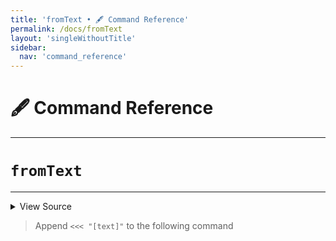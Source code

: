 ```yaml
---
title: 'fromText • 🖋️ Command Reference'
permalink: /docs/fromText
layout: 'singleWithoutTitle'
sidebar:
  nav: 'command_reference'
---
```


# 🖋️ Command Reference

---

# `fromText`

---



<details>
  <summary>View Source</summary>

{% highlight sh %}

local string="$1"
shift

local command="$1"
shift

!fn --shellpen-private writeDSL $command "$@"

# Chomp the newline and replace it with ' <<< "string"newline'
__SHELLPEN_SOURCES_TEXTS[$SHELLPEN_PEN_INDEX]="${__SHELLPEN_SOURCES_TEXTS[$SHELLPEN_PEN_INDEX]/%$NEWLINE/ <<< \"$string\"$NEWLINE}"
{% endhighlight %}

</details>



> Append `<<< "[text]"` to the following command








